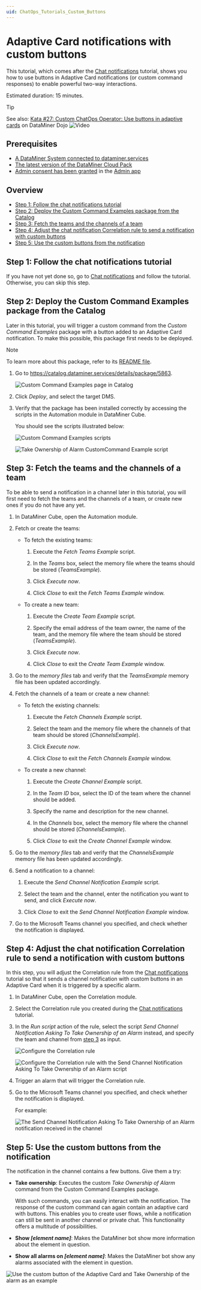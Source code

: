```yaml
---
uid: ChatOps_Tutorials_Custom_Buttons
---
```


# Adaptive Card notifications with custom buttons

This tutorial, which comes after the [Chat notifications](xref:ChatOps_Tutorials_Chat_Notification) tutorial, shows you how to use buttons in Adaptive Card notifications (or custom command responses) to enable powerful two-way interactions.

Estimated duration: 15 minutes.

> [!TIP]
> See also: [Kata #27: Custom ChatOps Operator: Use buttons in adaptive cards](https://community.dataminer.services/courses/kata-27/) on DataMiner Dojo ![Video](~/user-guide/images/video_Duo.png)

## Prerequisites

- [A DataMiner System connected to dataminer.services](xref:Connecting_your_DataMiner_System_to_the_cloud)
- [The latest version of the DataMiner Cloud Pack](xref:Managing_cloud-connected_nodes#upgrading-nodes-to-the-latest-dxm-versions)
- [Admin consent has been granted](xref:Granting_admin_consent) in the [Admin app](https://admin.dataminer.services)

## Overview

- [Step 1: Follow the chat notifications tutorial](#step-1-follow-the-chat-notifications-tutorial)
- [Step 2: Deploy the Custom Command Examples package from the Catalog](#step-2-deploy-the-custom-command-examples-package-from-the-catalog)
- [Step 3: Fetch the teams and the channels of a team](#step-3-fetch-the-teams-and-the-channels-of-a-team)
- [Step 4: Adjust the chat notification Correlation rule to send a notification with custom buttons](#step-4-adjust-the-chat-notification-correlation-rule-to-send-a-notification-with-custom-buttons)
- [Step 5: Use the custom buttons from the notification](#step-5-use-the-custom-buttons-from-the-notification)

## Step 1: Follow the chat notifications tutorial

If you have not yet done so, go to [Chat notifications](xref:ChatOps_Tutorials_Chat_Notification) and follow the tutorial. Otherwise, you can skip this step.

## Step 2: Deploy the Custom Command Examples package from the Catalog

Later in this tutorial, you will trigger a custom command from the *Custom Command Examples* package with a button added to an Adaptive Card notification. To make this possible, this package first needs to be deployed.

> [!NOTE]
> To learn more about this package, refer to its [README file](https://github.com/SkylineCommunications/ChatOps-Extensions/blob/main/CustomCommandExamples/README.md).

1. Go to <https://catalog.dataminer.services/details/package/5863>.

   ![Custom Command Examples page in Catalog](~/user-guide/images/chatops_notification_part_02_02_001.png)

1. Click *Deploy*, and select the target DMS.

1. Verify that the package has been installed correctly by accessing the scripts in the Automation module in DataMiner Cube.

   You should see the scripts illustrated below:

   ![Custom Command Examples scripts](~/user-guide/images/chatops_notification_part_02_02_002.png)

   ![Take Ownership of Alarm CustomCommand Example script](~/user-guide/images/chatops_notification_part_02_02_003.png)

## Step 3: Fetch the teams and the channels of a team

To be able to send a notification in a channel later in this tutorial, you will first need to fetch the teams and the channels of a team, or create new ones if you do not have any yet.

1. In DataMiner Cube, open the Automation module.

1. Fetch or create the teams:

   - To fetch the existing teams:

     1. Execute the *Fetch Teams Example* script.

     1. In the *Teams* box, select the memory file where the teams should be stored (*TeamsExample*).

     1. Click *Execute now*.

     1. Click *Close* to exit the *Fetch Teams Example* window.

   - To create a new team:

     1. Execute the *Create Team Example* script.

     1. Specify the email address of the team owner, the name of the team, and the memory file where the team should be stored (*TeamsExample*).

     1. Click *Execute now*.

     1. Click *Close* to exit the *Create Team Example* window.

1. Go to the *memory files* tab and verify that the *TeamsExample* memory file has been updated accordingly.

1. Fetch the channels of a team or create a new channel:

   - To fetch the existing channels:

     1. Execute the *Fetch Channels Example* script.

     1. Select the team and the memory file where the channels of that team should be stored (*ChannelsExample*).

     1. Click *Execute now*.

     1. Click *Close* to exit the *Fetch Channels Example* window.

   - To create a new channel:

     1. Execute the *Create Channel Example* script.

     1. In the *Team ID* box, select the ID of the team where the channel should be added.

     1. Specify the name and description for the new channel.

     1. In the *Channels* box, select the memory file where the channel should be stored (*ChannelsExample*).

     1. Click *Close* to exit the *Create Channel Example* window.

1. Go to the *memory files* tab and verify that the *ChannelsExample* memory file has been updated accordingly.

1. Send a notification to a channel:

   1. Execute the *Send Channel Notification Example* script.

   1. Select the team and the channel, enter the notification you want to send, and click *Execute now*.

   1. Click *Close* to exit the *Send Channel Notification Example* window.

1. Go to the Microsoft Teams channel you specified, and check whether the notification is displayed.

## Step 4: Adjust the chat notification Correlation rule to send a notification with custom buttons

In this step, you will adjust the Correlation rule from the [Chat notifications](xref:ChatOps_Tutorials_Chat_Notification#step-4-configure-a-correlation-rule-triggered-by-a-specific-alarm-to-send-the-chat-notification) tutorial so that it sends a channel notification with custom buttons in an Adaptive Card when it is triggered by a specific alarm.

1. In DataMiner Cube, open the Correlation module.

1. Select the Correlation rule you created during the [Chat notifications](xref:ChatOps_Tutorials_Chat_Notification#step-4-configure-a-correlation-rule-triggered-by-a-specific-alarm-to-send-the-chat-notification) tutorial.

1. In the *Run script* action of the rule, select the script *Send Channel Notification Asking To Take Ownership of an Alarm* instead, and specify the team and channel from [step 3](#step-3-fetch-the-teams-and-the-channels-of-a-team) as input.

   ![Configure the Correlation rule](~/user-guide/images/chatops_notification_part_02_04_001.png)

   ![Configure the Correlation rule with the *Send Channel Notification Asking To Take Ownership of an Alarm* script](~/user-guide/images/chatops_notification_part_02_04_002.png)

1. Trigger an alarm that will trigger the Correlation rule.

1. Go to the Microsoft Teams channel you specified, and check whether the notification is displayed.

   For example:

   ![The *Send Channel Notification Asking To Take Ownership of an Alarm* notification received in the channel](~/user-guide/images/chatops_notification_part_02_04_003.png)

## Step 5: Use the custom buttons from the notification

The notification in the channel contains a few buttons. Give them a try:

- **Take ownership**: Executes the custom *Take Ownership of Alarm* command from the Custom Command Examples package.

  With such commands, you can easily interact with the notification. The response of the custom command can again contain an adaptive card with buttons. This enables you to create user flows, while a notification can still be sent in another channel or private chat. This functionality offers a multitude of possibilities.

- **Show *[element name]***: Makes the DataMiner bot show more information about the element in question.

- **Show all alarms on *[element name]***: Makes the DataMiner bot show any alarms associated with the element in question.

![Use the custom button of the Adaptive Card and Take Ownership of the alarm as an example](~/user-guide/images/chatops_notification_part_02_05_001.gif)
